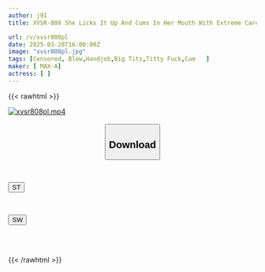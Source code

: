 ```yaml
---
author: j91
title: XVSR-808 She Licks It Up And Cums In Her Mouth With Extreme Care! THE Cum Swallowing Blowjob

url: /v/xvsr808pl
date: 2025-03-28T16:00:00Z
image: "xvsr808pl.jpg"
tags: [Censored, Blow,Handjob,Big Tits,Titty Fuck,Cum	]
maker: [ MAX-A]
actress: [ ]
---
```



{{< rawhtml >}}

<div class="video" data-videoid="BODbRozkjqS68R">
    <a href="javascript:;">
        <img src="/v/xvsr808pl/xvsr808pl.jpg" width="WIDTH" height="HEIGHT" alt="xvsr808pl.mp4" loading="lazy">
    </a>
</div>

<script type="text/javascript" src="https://j91.asia/asset/on-demand-st.js"></script>

<br>
  <link rel="stylesheet" href="https://j91.asia/asset/bs5.css">
  
  <center>
  <button class="btn btn-primary" type="button" data-bs-toggle="collapse" data-bs-target=".multi-collapse" aria-expanded="false" aria-controls="multiCollapseExample1 multiCollapseExample2"><h2>Download</h2></button></center>
</p>
<div class="row">
  <div class="col">
    <div class="collapse multi-collapse" id="multiCollapseExample1">
      <div class="card card-body">
	      	      <br>
<div class="buttons">  
<p><a href="/v/xvsr808pl/st.html" target="_blank"><button class="btn-hover color-3"><i class="fa fa-download"></i> ST</button></a></p></div>
    </div>
  </div>
</div>
  <div class="col">
    <div class="collapse multi-collapse" id="multiCollapseExample2">
      <div class="card card-body">
	      <br>
<div class="buttons">
<p><a href="/v/xvsr808pl/sw.html" target="_blank"><button class="btn-hover color-2"><i class="fa fa-download"></i> SW</button></a></p></div>
<br><br>
      </div>
    </div>
  </div>
</div>

{{< /rawhtml >}}
